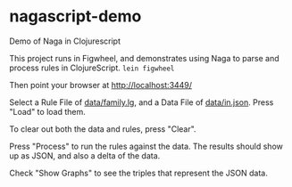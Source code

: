 # nagascript-demo
Demo of Naga in Clojurescript

This project runs in Figwheel, and demonstrates using Naga to parse and process rules in ClojureScript.
`lein figwheel`

Then point your browser at [http://localhost:3449/](http://localhost:3449/)

Select a Rule File of [data/family.lg](data/family.lg), and a Data File of [data/in.json](data/in.json). Press "Load" to load them.

To clear out both the data and rules, press "Clear".

Press "Process" to run the rules against the data. The results should show up as JSON, and also a delta of the data.

Check "Show Graphs" to see the triples that represent the JSON data.
